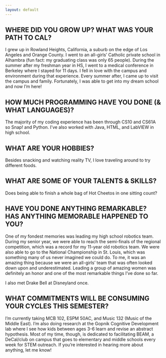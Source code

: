 ```yaml
---
layout: default
---
```


## WHERE DID YOU GROW UP? WHAT WAS YOUR PATH TO CAL?

I grew up in Rowland Heights, California, a suburb on the edge of Los Angeles and Orange County. I went to an all-girls’ Catholic private school in Alhambra (fun fact: my graduating class was only 65 people). During the summer after my freshman year in HS, I went to a medical conference in Berkeley where I stayed for 11 days. I fell in love with the campus and environment during that experience. Every summer after, I came up to visit the campus and family. Fortunately, I was able to get into my dream school and now I’m here!

## HOW MUCH PROGRAMMING HAVE YOU DONE (& WHAT LANGUAGES)?

The majority of my coding experience has been through CS10 and CS61A so Snap! and Python. I’ve also worked with Java, HTML, and LabVIEW in high school.

## WHAT ARE YOUR HOBBIES?

Besides snacking and watching reality TV, I love traveling around to try different foods.

## WHAT ARE SOME OF YOUR TALENTS & SKILLS?

Does being able to finish a whole bag of Hot Cheetos in one sitting count?

## HAVE YOU DONE ANYTHING REMARKABLE? HAS ANYTHING MEMORABLE HAPPENED TO YOU?

One of my fondest memories was leading my high school robotics team. During my senior year, we were able to reach the semi-finals of the regional competition, which was a record for my 11-year old robotics team. We were also able to go to the National Championship in St. Louis, which was something many of us never imagined we could do. To me, it was an amazing thing because we were an all-girls’ team that was often looked down upon and underestimated. Leading a group of amazing women was definitely an honor and one of the most remarkable things I’ve done so far.

I also met Drake Bell at Disneyland once.

## WHAT COMMITMENTS WILL BE CONSUMING YOUR CYCLES THIS SEMESTER?

I’m currently taking MCB 102, ESPM 50AC, and Music 132 (Music of the Middle East). I’m also doing research at the Gopnik Cognitive Development lab where I see how kids between ages 3-6 learn and revise an abstract hypothesis. Most of my time, though, is dedicated to facilitating BEAM, a DeCal/club on campus that goes to elementary and middle schools every week for STEM outreach. If you’re interested in hearing more about anything, let me know! 
